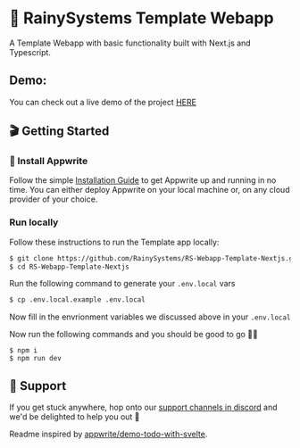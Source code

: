 # 🔖 RainySystems Template Webapp

A Template Webapp with basic functionality built with Next.js and Typescript.

## Demo:
You can check out a live demo of the project [HERE](https://rs-webapp-template-nextjs.vercel.app/)

## 🎬 Getting Started

### 🤘 Install Appwrite 
Follow the simple [Installation Guide](https://appwrite.io/docs/installation) to get Appwrite up and running in no time. You can either deploy Appwrite on your local machine or, on any cloud provider of your choice. 

### **Run locally**

Follow these instructions to run the Template app locally:

```sh
$ git clone https://github.com/RainySystems/RS-Webapp-Template-Nextjs.git
$ cd RS-Webapp-Template-Nextjs
```

Run the following command to generate your `.env.local` vars  

```sh
$ cp .env.local.example .env.local
```

Now fill in the envrionment variables we discussed above in your `.env.local`

Now run the following commands and you should be good to go 💪🏼 
```
$ npm i
$ npm run dev
```

## 🤕 Support 
If you get stuck anywhere, hop onto our [support channels in discord](https://discord.gg/xWQXX77vqr) and we'd be delighted to help you out 🤝

 
Readme inspired by [appwrite/demo-todo-with-svelte](https://github.com/appwrite/demo-todo-with-svelte).
